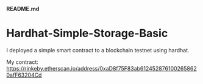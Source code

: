 **README.md**
# Hardhat-Simple-Storage-Basic

I deployed a simple smart contract to a blockchain testnet using hardhat.

My contract: https://rinkeby.etherscan.io/address/0xaD8f75F83ab6124528761002658620afF63204Cd
